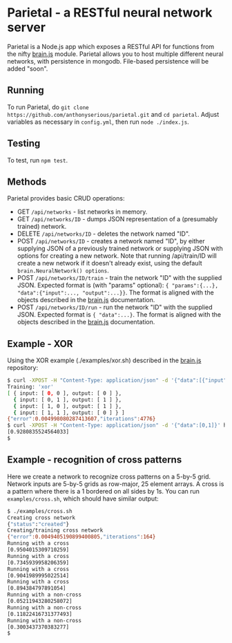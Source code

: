 # Parietal - a RESTful neural network server
Parietal is a Node.js app which exposes a RESTful API for functions from the nifty [brain.js][brain] module.  Parietal allows you to host multiple different neural networks, with persistence in mongodb.  File-based persistence will be added "soon".

## Running
To run Parietal, do `git clone https://github.com/anthonyserious/parietal.git` and `cd parietal`.  Adjust variables as necessary in `config.yml`, then run `node ./index.js`.

## Testing
To test, run `npm test`.

## Methods
Parietal provides basic CRUD operations:
* GET `/api/networks` - list networks in memory.
* GET `/api/networks/ID` - dumps JSON representation of a (presumably trained) network.
* DELETE `/api/networks/ID` - deletes the network named "ID".
* POST `/api/networks/ID` - creates a network named "ID", by either supplying JSON of a previously trained network or supplying JSON with options for creating a new network.  Note that running /api/train/ID will create a new network if it doesn't already exist, using the default `brain.NeuralNetwork() options`.
* POST `/api/networks/ID/train` - train the network "ID" with the supplied JSON.  Expected format is (with "params" optional): `{ "params":{...}, "data":{"input":..., "output":...}}`.  The format is aligned with the objects described in the [brain.js][brain] documentation.
* POST `/api/networks/ID/run` - run the network "ID" with the supplied JSON.  Expected format is `{ "data":...}`.  The format is aligned with the objects described in the [brain.js][brain] documentation.

## Example - XOR
Using the XOR example (./examples/xor.sh) described in the [brain.js][brain] repository:
```bash
$ curl -XPOST -H "Content-Type: application/json" -d '{"data":[{"input": [0, 0], "output": [0]}, {"input": [0, 1], "output": [1]}, {"input": [1, 0], "output": [1]}, {"input": [1, 1], "output": [0]}]}' http://localhost:8181/api/networks/xor/train
Training: 'xor'
[ { input: [ 0, 0 ], output: [ 0 ] },
  { input: [ 0, 1 ], output: [ 1 ] },
  { input: [ 1, 0 ], output: [ 1 ] },
  { input: [ 1, 1 ], output: [ 0 ] } ]
{"error":0.004998080287413607,"iterations":4776}
$ curl -XPOST -H "Content-Type: application/json" -d '{"data":[0,1]}' http://localhost:8181/api/networks/xor/run
[0.9280835524564033]
$
```

## Example - recognition of cross patterns
Here we create a network to recognize cross patterns on a 5-by-5 grid.  Network inputs are 5-by-5 grids as row-major, 25 element arrays.  A cross is a pattern where there is a 1 bordered on all sides by 1s.  You can run `examples/cross.sh`, which should have similar output:
```bash
$ ./examples/cross.sh 
Creating cross network
{"status":"created"}
Creating/training cross network
{"error":0.0049405190899400805,"iterations":164}
Running with a cross
[0.9504015309710259]
Running with a cross
[0.7345939958206359]
Running with a cross
[0.9041989995022514]
Running with a cross
[0.894384797891054]
Running with a non-cross
[0.05211943280258072]
Running with a non-cross
[0.11822416731377493]
Running with a non-cross
[0.3003437370383277]
$
```

[brain]: https://github.com/harthur/brain
